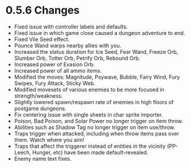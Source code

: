 # 0.5.6 Changes #

* Fixed issue with controller labels and defaults.
* Fixed issue in which game close caused a dungeon adventure to end.
* Fixed Vile Seed effect.
* Pounce Wand warps nearby allies with you.
* Increased the status duration for Ice Seed, Fear Wand, Freeze Orb, Slumber Orb, Totter Orb, Petrify Orb, Rebound Orb.
* Increased power of Evasion Orb.
* Increased power of all ammo items.
* Modified the moves: Magnitude, Psywave, Bubble, Fairy Wind, Fury Swipes, Fury Attack, Sticky Web.
* Modified movesets of various enemies to be more focused in strength/weakness.
* Slightly lowered spawn/respawn rate of enemies in high floors of postgame dungeons.
* Fix centering issue with single sheets in char sprite importer.
* Poison, Bad Poison, and Solar Power no longer trigger on item throw.
* Abilities such as Shadow Tag no longer trigger on item use/throw.
* Traps trigger when attacked, including when throw items pass over them. Watch where you aim!
* Traps that affect the triggerer instead of entities in the vicinity (PP-Leech, Hunger, etc) have been made default-revealed.
* Enemy name text fixes.